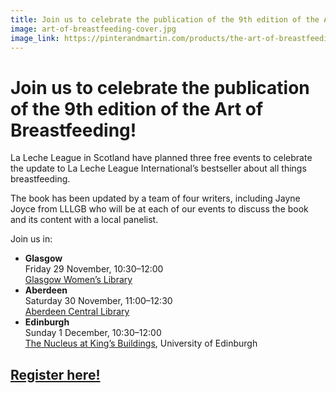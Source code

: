 ```yaml
---
title: Join us to celebrate the publication of the 9th edition of the Art of Breastfeeding!
image: art-of-breastfeeding-cover.jpg
image_link: https://pinterandmartin.com/products/the-art-of-breastfeeding
---
```


# Join us to celebrate the publication of the 9th edition of the Art of Breastfeeding! 

La Leche League in Scotland have planned three free events to celebrate the update to La Leche League International’s bestseller about all things breastfeeding. 

The book has been updated by a team of four writers, including Jayne Joyce from LLLGB who will be at each of our events to discuss the book and its content with a local panelist.

Join us in:
* **Glasgow**  
  Friday 29 November, 10:30–12:00  
  [Glasgow Women’s Library](https://womenslibrary.org.uk/about-us/contact-us/)
* **Aberdeen**  
  Saturday 30 November, 11:00–12:30  
  [Aberdeen Central Library](https://www.aberdeencity.gov.uk/services/libraries-and-archives/find-your-local-library/central-library)
* **Edinburgh**  
  Sunday 1 December, 10:30–12:00  
  [The Nucleus at King’s Buildings](https://science-engineering.ed.ac.uk/nucleus-building/about/location), University of Edinburgh

## [Register here!](https://docs.google.com/forms/d/e/1FAIpQLSfxBac0_D5isquAa0jXCFmbmvemA8tTdBD_ObAxpu5vTlGUxw/viewform?usp=sf_link)
